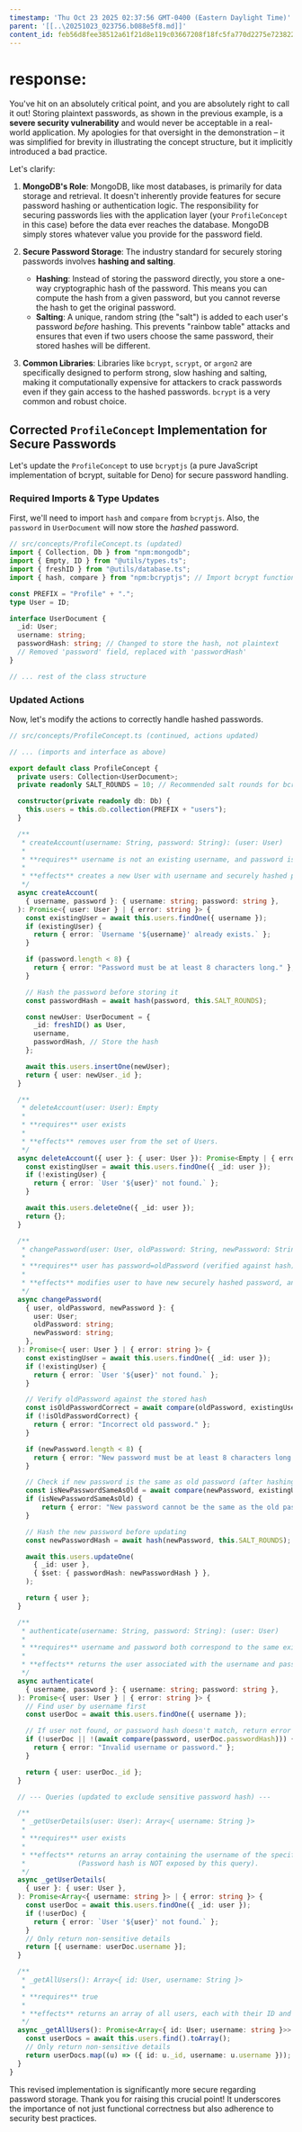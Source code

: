 ```yaml
---
timestamp: 'Thu Oct 23 2025 02:37:56 GMT-0400 (Eastern Daylight Time)'
parent: '[[..\20251023_023756.b088e5f8.md]]'
content_id: feb56d8fee38512a61f21d8e119c03667208f18fc5fa770d2275e723822d43be
---
```


# response:

You've hit on an absolutely critical point, and you are absolutely right to call it out! Storing plaintext passwords, as shown in the previous example, is a **severe security vulnerability** and would never be acceptable in a real-world application. My apologies for that oversight in the demonstration – it was simplified for brevity in illustrating the concept structure, but it implicitly introduced a bad practice.

Let's clarify:

1. **MongoDB's Role**: MongoDB, like most databases, is primarily for data storage and retrieval. It doesn't inherently provide features for secure password hashing or authentication logic. The responsibility for securing passwords lies with the application layer (your `ProfileConcept` in this case) before the data ever reaches the database. MongoDB simply stores whatever value you provide for the password field.

2. **Secure Password Storage**: The industry standard for securely storing passwords involves **hashing and salting**.
   * **Hashing**: Instead of storing the password directly, you store a one-way cryptographic hash of the password. This means you can compute the hash from a given password, but you cannot reverse the hash to get the original password.
   * **Salting**: A unique, random string (the "salt") is added to each user's password *before* hashing. This prevents "rainbow table" attacks and ensures that even if two users choose the same password, their stored hashes will be different.

3. **Common Libraries**: Libraries like `bcrypt`, `scrypt`, or `argon2` are specifically designed to perform strong, slow hashing and salting, making it computationally expensive for attackers to crack passwords even if they gain access to the hashed passwords. `bcrypt` is a very common and robust choice.

## Corrected `ProfileConcept` Implementation for Secure Passwords

Let's update the `ProfileConcept` to use `bcryptjs` (a pure JavaScript implementation of bcrypt, suitable for Deno) for secure password handling.

### Required Imports & Type Updates

First, we'll need to import `hash` and `compare` from `bcryptjs`. Also, the `password` in `UserDocument` will now store the *hashed* password.

```typescript
// src/concepts/ProfileConcept.ts (updated)
import { Collection, Db } from "npm:mongodb";
import { Empty, ID } from "@utils/types.ts";
import { freshID } from "@utils/database.ts";
import { hash, compare } from "npm:bcryptjs"; // Import bcrypt functions

const PREFIX = "Profile" + ".";
type User = ID;

interface UserDocument {
  _id: User;
  username: string;
  passwordHash: string; // Changed to store the hash, not plaintext
  // Removed 'password' field, replaced with 'passwordHash'
}

// ... rest of the class structure
```

### Updated Actions

Now, let's modify the actions to correctly handle hashed passwords.

```typescript
// src/concepts/ProfileConcept.ts (continued, actions updated)

// ... (imports and interface as above)

export default class ProfileConcept {
  private users: Collection<UserDocument>;
  private readonly SALT_ROUNDS = 10; // Recommended salt rounds for bcrypt

  constructor(private readonly db: Db) {
    this.users = this.db.collection(PREFIX + "users");
  }

  /**
   * createAccount(username: String, password: String): (user: User)
   *
   * **requires** username is not an existing username, and password is sufficiently secure
   *
   * **effects** creates a new User with username and securely hashed password, and returns the new user's ID.
   */
  async createAccount(
    { username, password }: { username: string; password: string },
  ): Promise<{ user: User } | { error: string }> {
    const existingUser = await this.users.findOne({ username });
    if (existingUser) {
      return { error: `Username '${username}' already exists.` };
    }

    if (password.length < 8) {
      return { error: "Password must be at least 8 characters long." };
    }

    // Hash the password before storing it
    const passwordHash = await hash(password, this.SALT_ROUNDS);

    const newUser: UserDocument = {
      _id: freshID() as User,
      username,
      passwordHash, // Store the hash
    };

    await this.users.insertOne(newUser);
    return { user: newUser._id };
  }

  /**
   * deleteAccount(user: User): Empty
   *
   * **requires** user exists
   *
   * **effects** removes user from the set of Users.
   */
  async deleteAccount({ user }: { user: User }): Promise<Empty | { error: string }> {
    const existingUser = await this.users.findOne({ _id: user });
    if (!existingUser) {
      return { error: `User '${user}' not found.` };
    }

    await this.users.deleteOne({ _id: user });
    return {};
  }

  /**
   * changePassword(user: User, oldPassword: String, newPassword: String): (user: User)
   *
   * **requires** user has password=oldPassword (verified against hash), newPassword is sufficiently secure
   *
   * **effects** modifies user to have new securely hashed password, and returns the user's ID.
   */
  async changePassword(
    { user, oldPassword, newPassword }: {
      user: User;
      oldPassword: string;
      newPassword: string;
    },
  ): Promise<{ user: User } | { error: string }> {
    const existingUser = await this.users.findOne({ _id: user });
    if (!existingUser) {
      return { error: `User '${user}' not found.` };
    }

    // Verify oldPassword against the stored hash
    const isOldPasswordCorrect = await compare(oldPassword, existingUser.passwordHash);
    if (!isOldPasswordCorrect) {
      return { error: "Incorrect old password." };
    }

    if (newPassword.length < 8) {
      return { error: "New password must be at least 8 characters long." };
    }

    // Check if new password is the same as old password (after hashing the new one)
    const isNewPasswordSameAsOld = await compare(newPassword, existingUser.passwordHash);
    if (isNewPasswordSameAsOld) {
        return { error: "New password cannot be the same as the old password." };
    }

    // Hash the new password before updating
    const newPasswordHash = await hash(newPassword, this.SALT_ROUNDS);

    await this.users.updateOne(
      { _id: user },
      { $set: { passwordHash: newPasswordHash } },
    );

    return { user };
  }

  /**
   * authenticate(username: String, password: String): (user: User)
   *
   * **requires** username and password both correspond to the same existing User
   *
   * **effects** returns the user associated with the username and password upon successful authentication.
   */
  async authenticate(
    { username, password }: { username: string; password: string },
  ): Promise<{ user: User } | { error: string }> {
    // Find user by username first
    const userDoc = await this.users.findOne({ username });

    // If user not found, or password hash doesn't match, return error
    if (!userDoc || !(await compare(password, userDoc.passwordHash))) {
      return { error: "Invalid username or password." };
    }

    return { user: userDoc._id };
  }

  // --- Queries (updated to exclude sensitive password hash) ---

  /**
   * _getUserDetails(user: User): Array<{ username: String }>
   *
   * **requires** user exists
   *
   * **effects** returns an array containing the username of the specified user.
   *             (Password hash is NOT exposed by this query).
   */
  async _getUserDetails(
    { user }: { user: User },
  ): Promise<Array<{ username: string }> | { error: string }> {
    const userDoc = await this.users.findOne({ _id: user });
    if (!userDoc) {
      return { error: `User '${user}' not found.` };
    }
    // Only return non-sensitive details
    return [{ username: userDoc.username }];
  }

  /**
   * _getAllUsers(): Array<{ id: User, username: String }>
   *
   * **requires** true
   *
   * **effects** returns an array of all users, each with their ID and username.
   */
  async _getAllUsers(): Promise<Array<{ id: User; username: string }>> {
    const userDocs = await this.users.find().toArray();
    // Only return non-sensitive details
    return userDocs.map((u) => ({ id: u._id, username: u.username }));
  }
}
```

This revised implementation is significantly more secure regarding password storage. Thank you for raising this crucial point! It underscores the importance of not just functional correctness but also adherence to security best practices.

